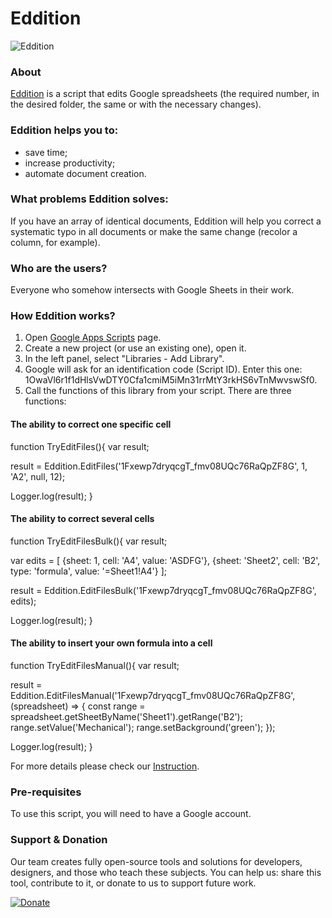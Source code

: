 # Eddition

![Eddition](https://github.com/eduhund/Eddition/assets/141957200/993ddf7c-b8e1-4a70-8372-90da051ccbe7)

### About 
[Eddition](https://script.google.com/a/macros/sobakapav.com/library/d/1OwaVl6r1f1dHlsVwDTY0Cfa1cmiM5iMn31rrMtY3rkHS6vTnMwvswSf0/3) is a script that edits Google spreadsheets (the required number, in the desired folder, the same or with the necessary changes).

### Eddition helps you to:

- save time;
- increase productivity;
- automate document creation.

### What problems Eddition solves:

If you have an array of identical documents, Eddition will help you correct a systematic typo in all documents or make the same change (recolor a column, for example).

### Who are the users?

Everyone who somehow intersects with Google Sheets in their work.

### How Eddition works?

1. Open [Google Apps Scripts](https://script.google.com/) page.
2. Create a new project (or use an existing one), open it.
3. In the left panel, select "Libraries - Add Library".
4. Google will ask for an identification code (Script ID). Enter this one: 1OwaVl6r1f1dHlsVwDTY0Cfa1cmiM5iMn31rrMtY3rkHS6vTnMwvswSf0.
5. Call the functions of this library from your script. There are three functions:

#### The ability to correct one specific cell

function TryEditFiles(){
  var result;

  result = Eddition.EditFiles('1Fxewp7dryqcgT_fmv08UQc76RaQpZF8G', 1, 'A2', null, 12);

  Logger.log(result);
}

#### The ability to correct several cells

function TryEditFilesBulk(){
  var result;

  var edits = [
    {sheet: 1, cell: 'A4', value: 'ASDFG'},
    {sheet: 'Sheet2', cell: 'B2', type: 'formula', value: '=Sheet1!A4'}
  ];

  result = Eddition.EditFilesBulk('1Fxewp7dryqcgT_fmv08UQc76RaQpZF8G', edits);

  Logger.log(result);
}

#### The ability to insert your own formula into a cell

function TryEditFilesManual(){
  var result;

  result = Eddition.EditFilesManual('1Fxewp7dryqcgT_fmv08UQc76RaQpZF8G', (spreadsheet) => {
    const range = spreadsheet.getSheetByName('Sheet1').getRange('B2');
    range.setValue('Mechanical');
    range.setBackground('green');
  });

  Logger.log(result);
}

For more details please check our [Instruction](https://docs.google.com/document/d/1SgXgcQzQOdeKYKZjJiobHjRgyN1I9dum2Nexrzwff8Q/edit).

### Pre-requisites

To use this script, you will need to have a Google account.

### Support & Donation

Our team creates fully open-source tools and solutions for developers, designers, and those who teach these subjects. You can help us: share this tool, contribute to it, or donate to us to support future work. 

[![Donate](https://img.shields.io/badge/Donate-PayPal-green.svg)](https://www.paypal.com/donate/?hosted_button_id=7Z9A2PABQU584)

